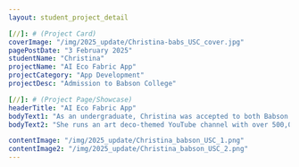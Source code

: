 ```yaml
---
layout: student_project_detail

[//]: # (Project Card)
coverImage: "/img/2025_update/Christina-babs_USC_cover.jpg"
pagePostDate: "3 February 2025"
studentName: "Christina"
projectName: "AI Eco Fabric App"
projectCategory: "App Development"
projectDesc: "Admission to Babson College"

[//]: # (Project Page/Showcase)
headerTitle: "AI Eco Fabric App"
bodyText1: "As an undergraduate, Christina was accepted to both Babson College, one of the top entrepreneurship schools in the world, and the Marshall School of Business at the University of Southern California (USC), one of the leading business schools in the United States!"
bodyText2: "She runs an art deco-themed YouTube channel with over 500,000 subscribers, and has recently launched a new venture focused on art deco, utilizing AI technology to combine fabric with eco-friendly ideas. Demonstrating the innovative spirit of a new generation of entrepreneurs."

contentImage: "/img/2025_update/Christina_babson_USC_1.png"
contentImage2: "/img/2025_update/Christina_babson_USC_2.png"
---
```

